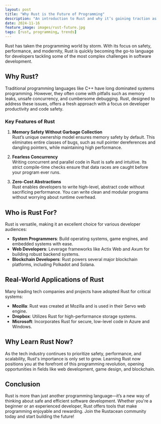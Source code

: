 ```yaml
---
layout: post
title: "Why Rust is the Future of Programming"
description: "An introduction to Rust and why it’s gaining traction as a powerful, modern programming language."
date: 2024-11-16
feature_image: images/rust-future.jpg
tags: [rust, programming, trends]
---
```


Rust has taken the programming world by storm. With its focus on safety, performance, and modernity, Rust is quickly becoming the go-to language for developers tackling some of the most complex challenges in software development.

<!--more-->

## Why Rust?

Traditional programming languages like C++ have long dominated systems programming. However, they often come with pitfalls such as memory leaks, unsafe concurrency, and cumbersome debugging. Rust, designed to address these issues, offers a fresh approach with a focus on developer productivity and code safety.

### Key Features of Rust

1. **Memory Safety Without Garbage Collection**  
   Rust’s unique ownership model ensures memory safety by default. This eliminates entire classes of bugs, such as null pointer dereferences and dangling pointers, while maintaining high performance.

2. **Fearless Concurrency**  
   Writing concurrent and parallel code in Rust is safe and intuitive. Its strict compile-time checks ensure that data races are caught before your program ever runs.

3. **Zero-Cost Abstractions**  
   Rust enables developers to write high-level, abstract code without sacrificing performance. You can write clean and modular programs without worrying about runtime overhead.

## Who is Rust For?

Rust is versatile, making it an excellent choice for various developer audiences:
- **System Programmers**: Build operating systems, game engines, and embedded systems with ease.
- **Web Developers**: Leverage frameworks like Actix Web and Axum for building robust backend systems.
- **Blockchain Developers**: Rust powers several major blockchain platforms, including Polkadot and Solana.

## Real-World Applications of Rust

Many leading tech companies and projects have adopted Rust for critical systems:
- **Mozilla**: Rust was created at Mozilla and is used in their Servo web engine.
- **Dropbox**: Utilizes Rust for high-performance storage systems.
- **Microsoft**: Incorporates Rust for secure, low-level code in Azure and Windows.

## Why Learn Rust Now?

As the tech industry continues to prioritize safety, performance, and scalability, Rust's importance is only set to grow. Learning Rust now positions you at the forefront of this programming revolution, opening opportunities in fields like web development, game design, and blockchain.

## Conclusion

Rust is more than just another programming language—it’s a new way of thinking about safe and efficient software development. Whether you're a beginner or an experienced developer, Rust offers tools that make programming enjoyable and rewarding. Join the Rustacean community today and start building the future!


